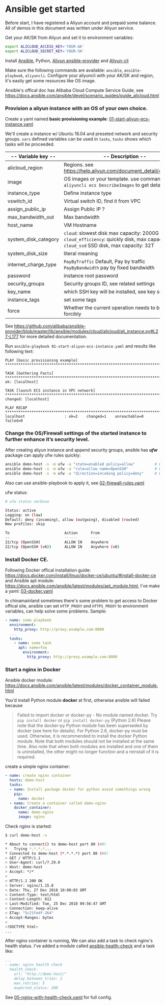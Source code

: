 # Ansible get started

Before start, I have registered a Aliyun account and prepaid some balance. All of demos in this document was written under Aliyun service.

Get your AK/SK from Aliyun and set it to environment variables:
```bash
export ALICLOUD_ACCESS_KEY='YOUR-AK'
export ALICLOUD_SECRET_KEY='YOUR-SK'
```

Install [Ansible](https://docs.ansible.com/ansible/devel/installation_guide/intro_installation.html), Python, [Aliyun ansible-provider](https://github.com/alibaba/ansible-provider) and [Aliyun-cli](https://github.com/aliyun/aliyun-cli)

Make sure the following commands are available: `ansible`, `ansible-playbook`, `aliyuncli`. Configure your aliyuncli with your AK/SK and region, it's easily get some resources like OS image.

Ansible's offical doc has Alibaba Cloud Compute Service Guide, see https://docs.ansible.com/ansible/devel/scenario_guides/guide_alicloud.html

### Provision a aliyun instance with an OS of your own choice.

Create a yaml named **basic provisioning example**: [01-start-aliyun-ecs-instance.yaml](01-start-aliyun-ecs-instance.yaml)

We'll create a instance w/ Ubuntu 16.04 and preseted network and security groups. `vars` defined variables can be used in `tasks`, `tasks` shows which tasks will be proceeded. 

| -- Variable key -- | -- Description -- |
| --- | --- |
| alicloud_region | Regions. see https://help.aliyun.com/document_detail/40654.html |
| image | OS images or your template. use command `aliyuncli ecs DescribeImages` to get details |
| instance_type | Define instance type |
| vswitch_id | Virtual switch ID, find it from VPC |
| assign_public_ip | Assign Public IP ? |
| max_bandwidth_out | Max bandwidth |
| host_name | VM Hostname |
| system_disk_category | `cloud`: slowest disk max capacity: 2000G<br />`cloud_efficiency`: quickly disk, max capacity: 32T, <br />`cloud_ssd` SSD disk, max capacity: 32T |
| system_disk_size | literal meaning |
| internet_charge_type | `PayByTraffic` Default, Pay by traffic<br />`PayByBandwidth` pay by fixed bandwidth |
| password | instance root password |
| security_groups | Security groups ID, see related settings |
| key_name | which SSH key will be installed, see key settings | 
| instance_tags | set some tags |
| force | Whether the current operation needs to be execute forcibly |

See https://github.com/alibaba/ansible-provider/blob/master/lib/ansible/modules/cloud/alicloud/ali_instance.py#L27-L177 for more detailed documentation.

Run `ansible-playbook 01-start-aliyun-ecs-instance.yaml` and results like following text:
```
PLAY [basic provisioning example] ************************************************************************************************************************************************************************************************************

TASK [Gathering Facts] ***********************************************************************************************************************************************************************************************************************
ok: [localhost]

TASK [launch ECS instance in VPC network] ****************************************************************************************************************************************************************************************************
changed: [localhost]

PLAY RECAP ***********************************************************************************************************************************************************************************************************************************
localhost                  : ok=2    changed=1    unreachable=0    failed=0
```

### Change the OS/Firewall settings of the started instance to further enhance it’s security level.

After creating aliyun instance and append security groups, ansible has ***ufw*** package can apply ufw rules quickly:
```bash
ansible demo-host -s -m ufw -a "state=enabled policy=allow"         # Enable ufw
ansible demo-host -s -m ufw -a "rule=allow name=OpenSSH"            # Enable OpenSSH, otherwise it will out of control
ansible demo-host -s -m ufw -a "direction=incoming policy=deny"     # Deny all another incoming traffic
```

Also can use ansible-playbook to apply it, see [02-firewall-rules.yaml](02-firewall-rules.yaml)

ufw status:
```bash
# ufw status verbose

Status: active
Logging: on (low)
Default: deny (incoming), allow (outgoing), disabled (routed)
New profiles: skip

To                         Action      From
--                         ------      ----
22/tcp (OpenSSH)           ALLOW IN    Anywhere
22/tcp (OpenSSH (v6))      ALLOW IN    Anywhere (v6)
```

### Install Docker CE.

Following Docker offical installation guide: https://docs.docker.com/install/linux/docker-ce/ubuntu/#install-docker-ce and Ansible apt module: https://docs.ansible.com/ansible/latest/modules/apt_module.html, I've make a yaml: [03-docker.yaml](03-docker.yaml)

In chinamainland sometimes there's some problem to get access to Docker offical site, ansible can set `HTTP_PROXY` and `HTTPS_PROXY` to environment variables, can help solve some problems. Sample:
```yaml
- name: some playbook
  environment:
    http_proxy: http://proxy.example.com:8080
  ...
  tasks:
    - name: some task
      apt: name=foo
        environment:
          http_proxy: http://proxy.example.com:8080
```

### Start a nginx in Docker

Ansible docker module: https://docs.ansible.com/ansible/latest/modules/docker_container_module.html

You'd install Python module **docker** at first, otherwise ansible will failed because 
> Failed to import docker or docker-py - No module named docker. Try `pip install docker` or `pip install docker-py` (Python 2.6)
> Please note that the docker-py Python module has been superseded by docker (see here for details). For Python 2.6, docker-py must be used. Otherwise, it is recommended to install the docker Python module. Note that both modules should not be installed at the same time. Also note that when both modules are installed and one of them is uninstalled, the other might no longer function and a reinstall of it is required.

create a simple nginx container:
```yaml
- name: create nginx container
  hosts: demo-host
  tasks:
  - name: Install package docker for python avoid somethings wrong
    pip:
      name: docker
  - name: Create a container called demo-nginx
    docker_container:
      name: demo-nginx
      image: nginx
```

Check nginx is started:
```bash
$ curl demo-host -v

* About to connect() to demo-host port 80 (#0)
*   Trying *.*.*.*...
* Connected to demo-host (*.*.*.*) port 80 (#0)
> GET / HTTP/1.1
> User-Agent: curl/7.29.0
> Host: demo-host
> Accept: */*
>
< HTTP/1.1 200 OK
< Server: nginx/1.15.8
< Date: Thu, 27 Dec 2018 10:00:03 GMT
< Content-Type: text/html
< Content-Length: 612
< Last-Modified: Tue, 25 Dec 2018 09:56:47 GMT
< Connection: keep-alive
< ETag: "5c21fedf-264"
< Accept-Ranges: bytes
<
<!DOCTYPE html>
...
```

After nginx container is running, We can also add a task to check nginx's health status. I've added a module called [ansible-health-check](https://github.com/trueaccord/ansible-health-check) and a task like:
```yaml
...
- name: nginx health check
  health_check:
    url: "http://demo-host/"
    delay_between_tries: 2
    max_retries: 5
    expected_status: 200
```

See [05-nginx-with-health-check.yaml](05-nginx-with-health-check.yaml) for full config.
